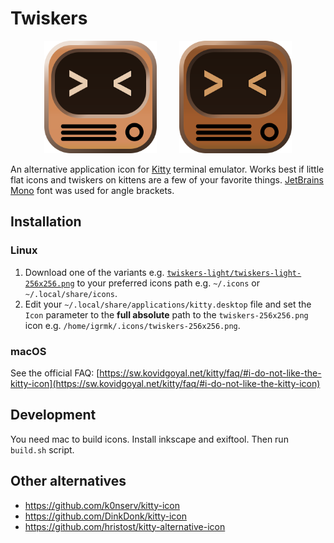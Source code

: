 Twiskers
========

<p align="center">
    <img src="twiskers-light/twiskers-light.svg" width="180"/>
    &nbsp; &nbsp; &nbsp; &nbsp;
    <img src="twiskers-dark/twiskers-dark.svg" width="180"/>
</p>

An alternative application icon for [Kitty](https://sw.kovidgoyal.net/kitty/) terminal emulator.
Works best if little flat icons and twiskers on kittens are a few of your favorite things.
[JetBrains Mono](https://www.jetbrains.com/lp/mono/) font was used for angle brackets.

Installation
------------

### Linux

1. Download one of the variants e.g. [`twiskers-light/twiskers-light-256x256.png`](https://github.com/igrmk/twiskers/raw/main/twiskers-light/twiskers-light-256x256.png) to your preferred icons path e.g. `~/.icons` or `~/.local/share/icons`.
2. Edit your `~/.local/share/applications/kitty.desktop` file and set the `Icon` parameter to the **full absolute** path to the `twiskers-256x256.png` icon e.g. `/home/igrmk/.icons/twiskers-256x256.png`.

### macOS

See the official FAQ: [https://sw.kovidgoyal.net/kitty/faq/#i-do-not-like-the-kitty-icon](https://sw.kovidgoyal.net/kitty/faq/#i-do-not-like-the-kitty-icon)

Development
-----------

You need mac to build icons. Install inkscape and exiftool. Then run `build.sh` script.

Other alternatives
------------------

* https://github.com/k0nserv/kitty-icon
* https://github.com/DinkDonk/kitty-icon
* https://github.com/hristost/kitty-alternative-icon
